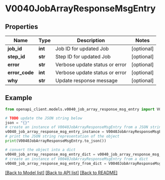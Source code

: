 # V0040JobArrayResponseMsgEntry


## Properties

Name | Type | Description | Notes
------------ | ------------- | ------------- | -------------
**job_id** | **int** | Job ID for updated Job | [optional] 
**step_id** | **str** | Step ID for updated Job | [optional] 
**error** | **str** | Verbose update status or error | [optional] 
**error_code** | **int** | Verbose update status or error | [optional] 
**why** | **str** | Update response message | [optional] 

## Example

```python
from openapi_client.models.v0040_job_array_response_msg_entry import V0040JobArrayResponseMsgEntry

# TODO update the JSON string below
json = "{}"
# create an instance of V0040JobArrayResponseMsgEntry from a JSON string
v0040_job_array_response_msg_entry_instance = V0040JobArrayResponseMsgEntry.from_json(json)
# print the JSON string representation of the object
print(V0040JobArrayResponseMsgEntry.to_json())

# convert the object into a dict
v0040_job_array_response_msg_entry_dict = v0040_job_array_response_msg_entry_instance.to_dict()
# create an instance of V0040JobArrayResponseMsgEntry from a dict
v0040_job_array_response_msg_entry_from_dict = V0040JobArrayResponseMsgEntry.from_dict(v0040_job_array_response_msg_entry_dict)
```
[[Back to Model list]](../README.md#documentation-for-models) [[Back to API list]](../README.md#documentation-for-api-endpoints) [[Back to README]](../README.md)


